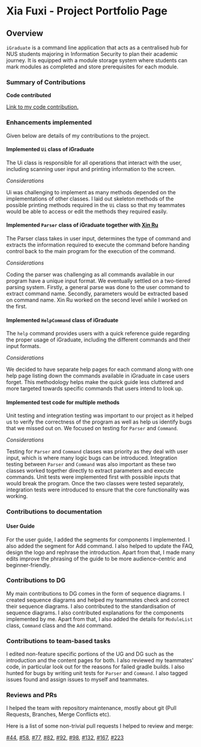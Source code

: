 # Xia Fuxi - Project Portfolio Page

## Overview

`iGraduate` is a command line application that acts as a centralised hub for NUS students majoring in Information 
Security to plan their academic journey. It is equipped with a module storage system where students
can mark modules as completed and store prerequisites for each module.



### Summary of Contributions
<b>Code contributed</b>

[Link to my code contribution.](https://nus-cs2113-ay2021s2.github.io/tp-dashboard/?search=fupernova&sort=groupTitle&sortWithin=title&since=2021-03-05&timeframe=commit&mergegroup=&groupSelect=groupByRepos&breakdown=false)


### Enhancements implemented

Given below are details of my contributions to the project.

#### Implemented `Ui` class of iGraduate

The Ui class is responsible for all operations that interact with the user, including scanning user input and printing 
information to the screen.

*Considerations*

Ui was challenging to implement as many methods depended on the implementations of other classes. I laid out skeleton 
methods of the possible printing methods required in the `Ui` class so that my teammates would be able to access or edit the methods they required easily.



#### Implemented `Parser` class of iGraduate together with [Xin Ru](https://github.com/xseh/)

The Parser class takes in user input, determines the type of command and extracts the information required to 
execute the command before handing control back to the main program for the execution of the command.

*Considerations*

Coding the parser was challenging as all commands available in our program have a unique
input format. We eventually settled on a
two-tiered parsing system. Firstly, a general parse was done to the user command to extract command name.
Secondly, parameters would be extracted based on command name. Xin Ru worked on the second level
while I worked on the first.



#### Implemented `HelpCommand` class of iGraduate
The  `help` command provides users with a quick reference guide
regarding the proper usage of iGraduate, including the different commands and their input formats.

*Considerations*

We decided to have separate help pages for each command
 along with one help page listing down the commands available in iGraduate in case users forget. This methodology helps
make the quick guide less cluttered and more targeted towards specific commands that users intend to look up.



#### Implemented test code for multiple methods

Unit testing and integration testing was important to our project as it helped us to verify the correctness of the program
as well as help us identify bugs that we missed out on. We focused on testing for `Parser` and `Command`.

*Considerations*

Testing for `Parser` and `Command` classes was priority as they deal with user input, 
which is where many logic bugs can be introduced. Integration testing between `Parser` and `Command` was also important
as these two classes worked together directly to extract parameters and execute commands. Unit tests were implemented 
first with possible inputs that would break the program. Once the 
two classes were tested separately, integration tests were introduced to ensure that the core functionality was working.



### Contributions to documentation

#### User Guide

For the user guide, I added the segments for components I implemented. I also added the segment for Add command.
I also helped to update the FAQ, design the logo and rephrase the introduction.
Apart from that, I made many edits improve the phrasing of the guide to be more
 audience-centric and beginner-friendly.



### Contributions to DG

My main contributions to DG comes in the form of sequence diagrams. I created sequence
diagrams and helped my teammates check and correct their sequence diagrams. I also contributed to the standardisation
of sequence diagrams. I also contributed explanations for the components implemented by me. 
Apart from that, I also added the details for `ModuleList` class, `Command` class and the `Add` command.



### Contributions to team-based tasks

I edited non-feature specific portions of the UG and DG such as the introduction and the content pages for both. I also 
reviewed my teammates' code, in particular look out for the reasons for failed gradle builds. I also hunted for bugs by
writing unit tests for `Parser` and `Command`. I also tagged issues found and assign issues to myself and teammates.



### Reviews and PRs

I helped the team with repository maintenance, mostly about git (Pull Requests, Branches, Merge Conflicts etc).

Here is a list of some non-trivial pull requests I helped to review and merge:

[#44](https://github.com/AY2021S2-CS2113T-W09-2/tp/pull/44), [#58](https://github.com/AY2021S2-CS2113T-W09-2/tp/pull/58), 
[#77](https://github.com/AY2021S2-CS2113T-W09-2/tp/pull/77), [#82](https://github.com/AY2021S2-CS2113T-W09-2/tp/pull/82),
[#92](https://github.com/AY2021S2-CS2113T-W09-2/tp/pull/92), [#98](https://github.com/AY2021S2-CS2113T-W09-2/tp/pull/98),
[#132](https://github.com/AY2021S2-CS2113T-W09-2/tp/pull/132), [#167](https://github.com/AY2021S2-CS2113T-W09-2/tp/pull/167),
[#223](https://github.com/AY2021S2-CS2113T-W09-2/tp/pull/223)